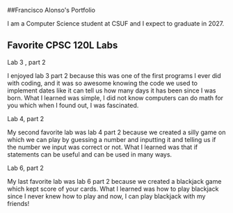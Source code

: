 ##Francisco Alonso's Portfolio

I am a Computer Science student at CSUF and I expect to graduate in 2027.

## Favorite CPSC 120L Labs
Lab 3 , part 2 

I enjoyed lab 3 part 2 because this was one of the first programs I ever did with coding, and it was so awesome knowing the code we used to implement dates like it can tell us how many days it has been since I was born. What I learned was simple, I did not know computers can do math for you which when I found out, I was fascinated.  

 

Lab 4, part 2 

My second favorite lab was lab 4 part 2 because we created a silly game on which we can play by guessing a number and inputting it and telling us if the number we input was correct or not. What I learned was that if statements can be useful and can be used in many ways.  

 

Lab 6, part 2 

My last favorite lab was lab 6 part 2 because we created a blackjack game which kept score of your cards. What I learned was how to play blackjack since I never knew how to play and now, I can play blackjack with my friends! 
